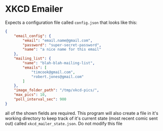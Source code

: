 # XKCD Emailer

Expects a configuration file called `config.json` that looks like this:

```json
{
    "email_config": {
        "email": "email.name@gmail.com",
        "password": "super-secret-password",
        "name": "a nice name for this email"
    },
    "mailing_list": {
        "name": "blah-blah-mailing-list",
        "emails": [
            "timcook@gmail.com",
            "robert.jones@gmail.com"
        ]
    },
    "image_folder_path": "/tmp/xkcd-pics/",
    "max_pics": 10,
    "poll_interval_sec": 900
}
```

all of the shown fields are required. This program will also create a file
in it's working directory to keep track of it's current state (most recent comic sent
out) called `xkcd_mailer_state.json`. Do not modify this file